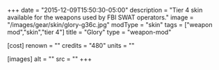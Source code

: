 +++
date = "2015-12-09T15:50:30-05:00"
description = "Tier 4 skin available for the weapons used by FBI SWAT operators."
image = "/images/gear/skin/glory-g36c.jpg"
modType = "skin"
tags = ["weapon mod","skin","tier 4"]
title = "Glory"
type = "weapon-mod"

[cost]
  renown = ""
  credits = "480"
  units = ""

[images]
  alt = ""
  src = ""
+++
